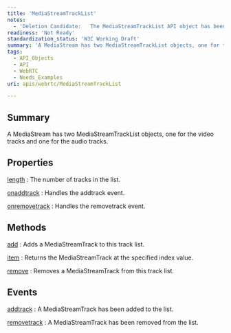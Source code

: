 ```yaml
---
title: 'MediaStreamTrackList'
notes:
  - 'Deletion Candidate:   The MediaStreamTrackList API object has been removed from the WebRTC Editor''s Draft in Nov 13, 2012. Even if MediaStreamTrackList is still used in the WebRTC Working Draft, it is not defined in the Media Capture and Streams Working Drafts after Nov 15, 2012.'
readiness: 'Not Ready'
standardization_status: 'W3C Working Draft'
summary: 'A MediaStream has two MediaStreamTrackList objects, one for the video tracks and one for the audio tracks.'
tags:
  - API_Objects
  - API
  - WebRTC
  - Needs_Examples
uri: apis/webrtc/MediaStreamTrackList

---
```

## Summary

A MediaStream has two MediaStreamTrackList objects, one for the video tracks and one for the audio tracks.

## Properties

[length](/apis/webrtc/MediaStreamTrackList/length)
:   The number of tracks in the list.

[onaddtrack](/apis/webrtc/MediaStreamTrackList/onaddtrack)
:   Handles the addtrack event.

[onremovetrack](/apis/webrtc/MediaStreamTrackList/onremovetrack)
:   Handles the removetrack event.

## Methods

[add](/apis/webrtc/MediaStreamTrackList/add)
:   Adds a MediaStreamTrack to this track list.

[item](/apis/webrtc/MediaStreamTrackList/item)
:   Returns the MediaStreamTrack at the specified index value.

[remove](/apis/webrtc/MediaStreamTrackList/remove)
:   Removes a MediaStreamTrack from this track list.

## Events

[addtrack](/apis/webrtc/MediaStreamTrackList/addtrack)
:   A MediaStreamTrack has been added to the list.

[removetrack](/apis/webrtc/MediaStreamTrackList/removetrack)
:   A MediaStreamTrack has been removed from the list.
